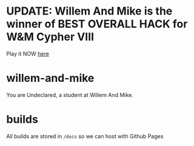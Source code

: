 # UPDATE: Willem And Mike is the winner of BEST OVERALL HACK for W&M Cypher VIII
Play it NOW [here](https://nathannorth.github.io/willem-and-mike)

# willem-and-mike

You are Undeclared, a student at Willem And Mike.

# builds
All builds are stored in `/docs` so we can host with Github Pages
